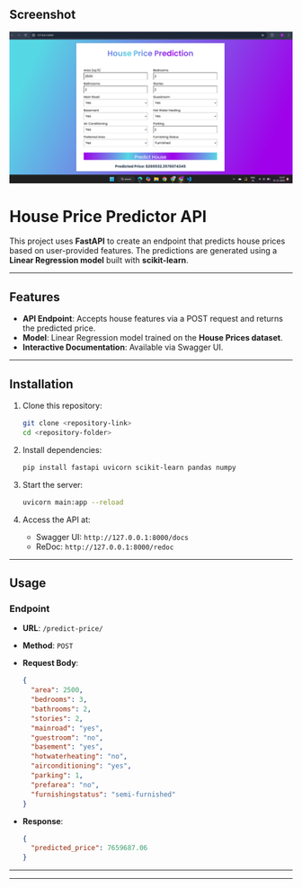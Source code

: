 ## Screenshot

![Screenshot](https://github.com/gaurikarkhile001/MLOPS-Assignments/blob/main/Python/TASK2/images/Screenshot%202024-11-21%20133722.png)

# House Price Predictor API  

This project uses **FastAPI** to create an endpoint that predicts house prices based on user-provided features. The predictions are generated using a **Linear Regression model** built with **scikit-learn**.

---

## Features  

- **API Endpoint**: Accepts house features via a POST request and returns the predicted price.  
- **Model**: Linear Regression model trained on the **House Prices dataset**.  
- **Interactive Documentation**: Available via Swagger UI.  

---

## Installation  

1. Clone this repository:  
   ```bash
   git clone <repository-link>
   cd <repository-folder>
   ```  

2. Install dependencies:  
   ```bash
   pip install fastapi uvicorn scikit-learn pandas numpy
   ```  

3. Start the server:  
   ```bash
   uvicorn main:app --reload
   ```  

4. Access the API at:  
   - Swagger UI: `http://127.0.0.1:8000/docs`  
   - ReDoc: `http://127.0.0.1:8000/redoc`  

---

## Usage  

### Endpoint  

- **URL**: `/predict-price/`  
- **Method**: `POST`  
- **Request Body**:  
  ```json
  {
    "area": 2500,
    "bedrooms": 3,
    "bathrooms": 2,
    "stories": 2,
    "mainroad": "yes",
    "guestroom": "no",
    "basement": "yes",
    "hotwaterheating": "no",
    "airconditioning": "yes",
    "parking": 1,
    "prefarea": "no",
    "furnishingstatus": "semi-furnished"
  }
  ```  

- **Response**:  
  ```json
  {
    "predicted_price": 7659687.06
  }
  ```  

---


---

